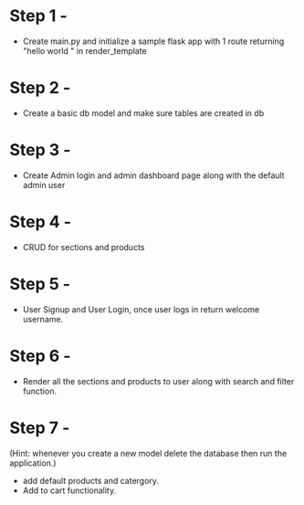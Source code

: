 # Step 1 -
-   Create main.py and initialize a sample flask app with 1 route returning "hello world " in render_template

# Step 2 -
-   Create a basic db model and make sure tables are created in db 

# Step 3 -
-   Create Admin login and admin dashboard page along with the default admin user

# Step 4 -
-   CRUD for sections and products

# Step 5 - 
-   User Signup and User Login, once user logs in return welcome username.

# Step 6 -
-   Render all the sections and products to user along with search and filter function.

# Step 7 - 
(Hint: whenever you create a new model delete the database then run the application.)
-   add default products and catergory.
-   Add to cart functionality.


